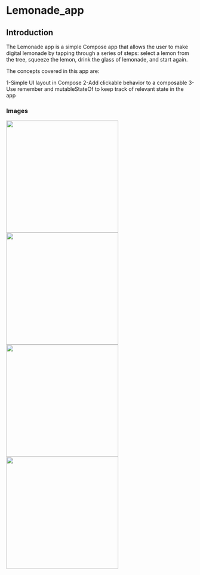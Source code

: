 # Lemonade_app
## Introduction
The Lemonade app is a simple Compose app that allows the user to make digital lemonade by tapping through a series of steps: select a lemon from the tree, squeeze the lemon, drink the glass of lemonade, and start again.

The concepts covered in this app are:

1-Simple UI layout in Compose
2-Add clickable behavior to a composable
3-Use remember and mutableStateOf to keep track of relevant state in the app

### Images
<div>
  <img src = "https://github.com/hagarabobakr/Lemonade_app/assets/84254977/ab78ae71-8f4b-44a3-9e5b-4988720d9fed" width = "300">
  <img src = "https://github.com/hagarabobakr/Lemonade_app/assets/84254977/40483658-de95-42c1-8c7d-f82d28e6ef35" width = "300">
</div>
<div>
  <img src = "https://github.com/hagarabobakr/Lemonade_app/assets/84254977/44fd96df-a4a8-4649-a872-8053f3e57fa9" width = "300">
  <img src = "https://github.com/hagarabobakr/Lemonade_app/assets/84254977/e0080ac1-0d5c-430d-a245-4a2e62bde868" width = "300">
</div>
